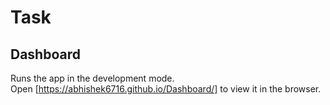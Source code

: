 # Task
## Dashboard
Runs the app in the development mode.<br />
Open [https://abhishek6716.github.io/Dashboard/] to view it in the browser.